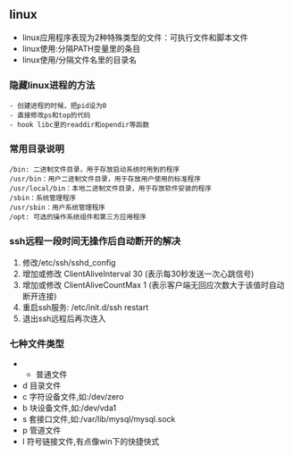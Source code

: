 
## linux
- linux应用程序表现为2种特殊类型的文件：可执行文件和脚本文件
- linux使用:分隔PATH变量里的条目
- linux使用/分隔文件名里的目录名

### 隐藏linux进程的方法
    - 创建进程的时候，把pid设为0
    - 直接修改ps和top的代码
    - hook libc里的readdir和opendir等函数
    
### 常用目录说明
~~~
/bin: 二进制文件目录，用于存放启动系统时用到的程序
/usr/bin：用户二进制文件目录，用于存放用户使用的标准程序
/usr/local/bin：本地二进制文件目录，用于存放软件安装的程序
/sbin：系统管理程序
/usr/sbin：用户系统管理程序
/opt: 可选的操作系统组件和第三方应用程序
~~~

### ssh远程一段时间无操作后自动断开的解决

1. 修改/etc/ssh/sshd_config
2. 增加或修改 ClientAliveInterval 30 (表示每30秒发送一次心跳信号)
3. 增加或修改 ClientAliveCountMax 1 (表示客户端无回应次数大于该值时自动断开连接)
4. 重启ssh服务: /etc/init.d/ssh restart
5. 退出ssh远程后再次连入

### 七种文件类型

* - 普通文件
* d 目录文件
* c 字符设备文件,如:/dev/zero
* b 块设备文件,如:/dev/vda1
* s 套接口文件,如:/var/lib/mysql/mysql.sock
* p 管道文件 
* l 符号链接文件,有点像win下的快捷快式